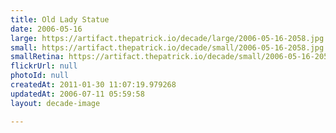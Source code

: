 ```yaml
---
title: Old Lady Statue
date: 2006-05-16
large: https://artifact.thepatrick.io/decade/large/2006-05-16-2058.jpg
small: https://artifact.thepatrick.io/decade/small/2006-05-16-2058.jpg
smallRetina: https://artifact.thepatrick.io/decade/small/2006-05-16-2058@2x.jpg
flickrUrl: null
photoId: null
createdAt: 2011-01-30 11:07:19.979268
updatedAt: 2006-07-11 05:59:58
layout: decade-image

---
```


